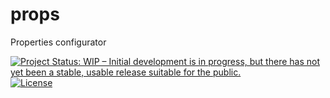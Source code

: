 # props
Properties configurator

[![Project Status: WIP – Initial development is in progress, but there has not yet been a stable, usable release suitable for the public.](http://www.repostatus.org/badges/1.1.0/wip.svg)](http://www.repostatus.org/#wip)
[![License](https://img.shields.io/github/license/pnavais/props.svg)](LICENSE)
